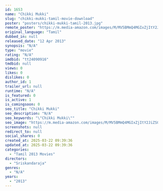 ```yaml
---
id: 1653
name: "Chikki Mukki"
slug: "chikki-mukki-tamil-movie-download"
poster: "posters/chikki-mukki-tamil-2013.jpg"
remote_poster: "https://m.media-amazon.com/images/M/MV5BMmQ4MGIxZjItY2JiZS00Zjk2LWIyNDAtZDkwMGI4ZmViZDBhXkEyXkFqcGdeQXVyMjYwMjMwMzk@._V1_SX300.jpg"
original_language: "Tamil"
dubbed_in: null
released_date: "12 Apr 2013"
synopsis: "N/A"
type: "movie"
rating: "N/A"
imdbid: "tt24090916"
tmdbid: null
views: 0
likes: 0
dislikes: 0
author_id: 1
trailer_url: null
runtime: "N/A"
is_featured: 0
is_active: 1
is_comingsoon: 0
seo_title: "Chikki Mukki"
seo_description: "N/A"
seo_keywords: "\"Chikki Mukki\""
seo_image: "https://m.media-amazon.com/images/M/MV5BMmQ4MGIxZjItY2JiZS00Zjk2LWIyNDAtZDkwMGI4ZmViZDBhXkEyXkFqcGdeQXVyMjYwMjMwMzk@._V1_SX300.jpg"
screenshots: null
redirect_to: null
social_shares: 0
created_at: 2025-03-22 09:39:36
updated_at: 2025-03-22 09:39:36
categories:
  - "Tamil 2013 Movies"
directors:
  - "Sriskandaraja"
genres:
  - "N/A"
years:
  - "2013"
---
```

